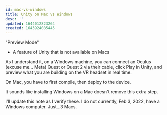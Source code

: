 ```yaml
---
id: mac-vs-windows
title: Unity on Mac vs Windows
desc: ''
updated: 1644012823264
created: 1643924085445
---
```



"Preview Mode"
- A feature of Unity that is not available on Macs

As I understand it, on a Windows machine, you can connect an Oculus (excuse me... Meta) Quest or Quest 2 via their cable, click Play in Unity, and preview what you are building on the VR headset in real time.

On Mac, you have to first compile, then deploy to the device. 

It sounds like installing Windows on a Mac doesn't remove this extra step. 

I'll update this note as I verify these. 
I do not currently, Feb 3, 2022, have a Windows computer. Just...3 Macs. 